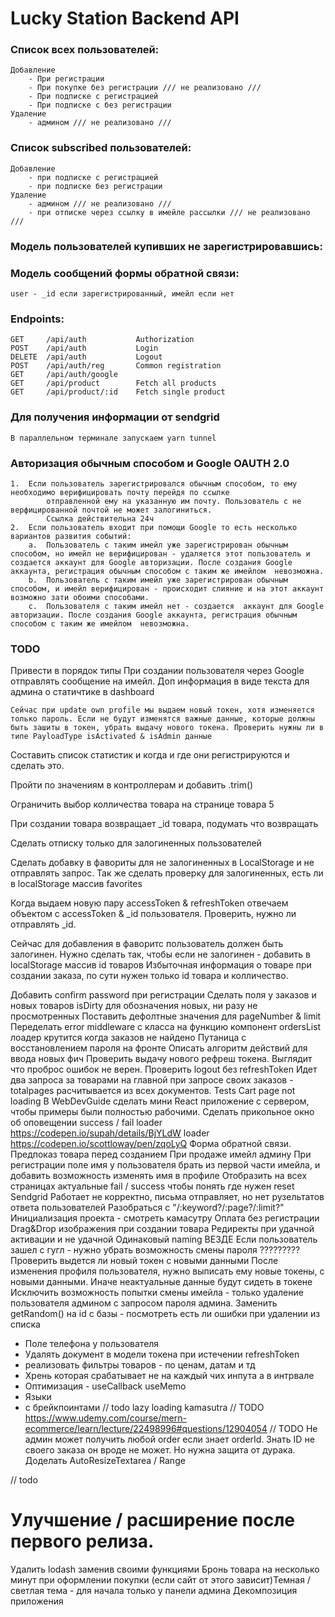 # Lucky Station Backend API

### Список всех пользователей:

    Добавление
        - При регистрации
        - При покупке без регистрации /// не реализовано ///
        - При подписке с регистрацией
        - При подписке с без регистрации
    Удаление
        - админом /// не реализовано ///

### Список subscribed пользователей:

    Добавление
        - при подписке с регистрацией
        - при подписке без регистрации
    Удаление
        - админом /// не реализовано ///
        - при отписке через ссылку в имейле рассылки /// не реализовано ///

### Модель пользователей купивших не зарегистрировавшись:

### Модель сообщений формы обратной связи:

    user - _id если зарегистрированный, имейл если нет

### Endpoints:

    GET     /api/auth           Authorization
    POST    /api/auth           Login
    DELETE  /api/auth           Logout
    POST    /api/auth/reg       Common registration
    GET     /api/auth/google
    GET     /api/product        Fetch all products
    GET     /api/product/:id    Fetch single product

### Для получения информации от sendgrid

    В параллельном терминале запускаем yarn tunnel

### Авторизация обычным способом и Google OAUTH 2.0

    1.  Если пользователь зарегистрировался обычным способом, то ему необходимо верифицировать почту перейдя по ссылке
            отправленной ему на указанную им почту. Пользователь с не верфицированной почтой не может залогиниться.
            Ссылка действительна 24ч
    2.  Если пользователь входит при помощи Google то есть несколько вариантов развития событий:
        a.  Пользователь с таким имейл уже зарегистрирован обычным способом, но имейл не верифицирован - удаляется этот пользователь и        создается аккаунт для Google авторизации. После создания Google аккаунта, регистрация обычным способом с таким же имейлом  невозможна.
        b.  Пользователь с таким имейл уже зарегистрирован обычным способом, и имейл верифицирован - происходит слияние и на этот аккаунт возможно зати обоими способами.
        с.  Пользователя с таким имейл нет - создается  аккаунт для Google авторизации. После создания Google аккаунта, регистрация обычным способом с таким же имейлом  невозможна.

### TODO

Привести в порядок типы
При создании пользователя через Google отправлять сообщение на имейл.
Доп информация в виде текста для админа о статичтике в dashboard

    Сейчас при update own profile мы выдаем новый токен, хотя изменяется только пароль. Если не будут изменятся важные данные, которые должны быть зашиты в токен, убрать выдачу нового токена. Проверить нужны ли в типе PayloadType isActivated & isAdmin данные

Составить список статистик и когда и где они регистрируются и сделать это.

Пройти по значениям в контроллерам и добавить .trim()

Ограничить выбор колличества товара на странице товара 5

При создании товара возвращает \_id товара, подумать что возвращать

Сделать отписку только для залогиненных пользователей

Сделать добавку в фавориты для не залогиненных в LocalStorage и не отправлять запрос. Так же сделать проверку для залогиненных, есть ли в localStorage массив favorites

Когда выдаем новую пару accessToken & refreshToken отвечаем объектом с accessToken & \_id пользователя. Проверить, нужно ли отправлять \_id.

Сейчас для добавления в фаворитс пользователь должен быть залогинен. Нужно сделать так, чтобы если не залогинен - добавить в localStorage массив id товаров
Избыточная информация о товаре при создании заказа, по сути нужен только id товара и колличество.

Добавить confirm password при регистрации
Сделать поля у заказов и новых товаров isDirty для обозначения новых, ни разу не просмотренных
Поставить дефолтные значения для pageNumber & limit
Переделать error middleware с класса на функцию
компонент ordersList лоадер крутится когда заказов не найдено
Путаница с восстановлением пароля на фронте
Описать алгоритм действий для ввода новых фич
Проверить выдачу нового рефреш токена. Выглядит что проброс ошибок не верен.
Проверить logout без refreshToken
Идет два запроса за товарами на главной
при запросе своих заказов - totalpages расчитывается из всех документов.
Tests
Cart page not loading
В WebDevGuide сделать мини React приложение с сервером, чтобы примеры были полностью рабочими.
Сделать прикольное окно об оповещении success / fail
loader https://codepen.io/supah/details/BjYLdW
loader https://codepen.io/scottloway/pen/zqoLyQ
Форма обратной связи.
Предпоказ товара перед созданием
При продаже имейл админу
При регистрации поле имя у пользователя брать из первой части имейла, и добавить возможность изменять имя в профиле
Отобразить на всех страницах актуальные fail / success чтобы понять где нужен reset
Sendgrid Работает не корректно, письма отправляет, но нет рузельтатов ответа пользователей
Разобраться с "/:keyword?/:page?/:limit?"
Инициализация проекта - смотреть камасутру
Оплата без регистрации
Drag&Drop изображения при создании товара
Редиректы при удачной активации и не удачной
Одинаковый naming ВЕЗДЕ
Если пользователь зашел с гугл - нужно убрать возможность смены пароля ?????????
Проверить выдется ли новый токен с новыми данными После изменения профиля пользователя, нужно выписать ему новые токены, с новыми данными. Иначе неактуальные данные будут сидеть в токене
Исключить возможность попытки смены имейла - только удаление пользователя админом с запросом пароля админа.
Заменить getRandom() на id с базы - посмотреть есть ли ошибки при удалении из списка

- Поле телефона у пользователя
- Удалять документ в модели токена при истечении refreshToken
- реализовать фильтры товаров - по ценам, датам и тд
- Хрень которая срабатывает не на каждый чих инпута а в интрвале
- Оптимизация - useCallback useMemo
- Языки
- <Layout> с брейкпоинтами
  // todo lazy loading kamasutra
  // TODO https://www.udemy.com/course/mern-ecommerce/learn/lecture/22498996#questions/12904054
  // TODO Не админ может получить любой order если знает orderId. Знать ID не своего заказа он вроде не может. Но нужна защита от дурака.
  Доделать AutoResizeTextarea / Range

// todo <Redirect to="/" />

# Улучшение / расширение после первого релиза.

Удалить lodash заменив своими функциями
Бронь товара на несколько минут при оформлении покупки (если сайт от этого зависит)Темная / светлая тема - для начала только у панели админа
Декомпозиция приложения

